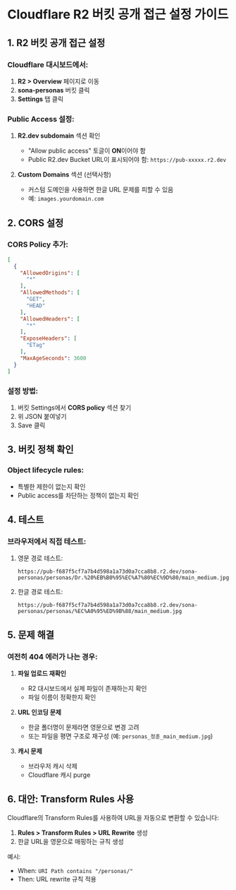 # Cloudflare R2 버킷 공개 접근 설정 가이드

## 1. R2 버킷 공개 접근 설정

### Cloudflare 대시보드에서:

1. **R2 > Overview** 페이지로 이동
2. **sona-personas** 버킷 클릭
3. **Settings** 탭 클릭

### Public Access 설정:

1. **R2.dev subdomain** 섹션 확인
   - "Allow public access" 토글이 **ON**이어야 함
   - Public R2.dev Bucket URL이 표시되어야 함: `https://pub-xxxxx.r2.dev`

2. **Custom Domains** 섹션 (선택사항)
   - 커스텀 도메인을 사용하면 한글 URL 문제를 피할 수 있음
   - 예: `images.yourdomain.com`

## 2. CORS 설정

### CORS Policy 추가:

```json
[
  {
    "AllowedOrigins": [
      "*"
    ],
    "AllowedMethods": [
      "GET",
      "HEAD"
    ],
    "AllowedHeaders": [
      "*"
    ],
    "ExposeHeaders": [
      "ETag"
    ],
    "MaxAgeSeconds": 3600
  }
]
```

### 설정 방법:
1. 버킷 Settings에서 **CORS policy** 섹션 찾기
2. 위 JSON 붙여넣기
3. Save 클릭

## 3. 버킷 정책 확인

### Object lifecycle rules:
- 특별한 제한이 없는지 확인
- Public access를 차단하는 정책이 없는지 확인

## 4. 테스트

### 브라우저에서 직접 테스트:
1. 영문 경로 테스트:
   ```
   https://pub-f687f5cf7a7b4d598a1a73d0a7cca8b8.r2.dev/sona-personas/personas/Dr.%20%EB%B0%95%EC%A7%80%EC%9D%80/main_medium.jpg
   ```

2. 한글 경로 테스트:
   ```
   https://pub-f687f5cf7a7b4d598a1a73d0a7cca8b8.r2.dev/sona-personas/personas/%EC%A0%95%ED%9B%88/main_medium.jpg
   ```

## 5. 문제 해결

### 여전히 404 에러가 나는 경우:

1. **파일 업로드 재확인**
   - R2 대시보드에서 실제 파일이 존재하는지 확인
   - 파일 이름이 정확한지 확인

2. **URL 인코딩 문제**
   - 한글 폴더명이 문제라면 영문으로 변경 고려
   - 또는 파일을 평면 구조로 재구성 (예: `personas_정훈_main_medium.jpg`)

3. **캐시 문제**
   - 브라우저 캐시 삭제
   - Cloudflare 캐시 purge

## 6. 대안: Transform Rules 사용

Cloudflare의 Transform Rules를 사용하여 URL을 자동으로 변환할 수 있습니다:

1. **Rules > Transform Rules > URL Rewrite** 생성
2. 한글 URL을 영문으로 매핑하는 규칙 생성

예시:
- When: `URI Path contains "/personas/"`
- Then: URL rewrite 규칙 적용